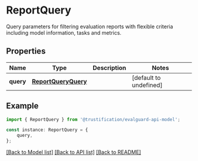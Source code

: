 # ReportQuery

Query parameters for filtering evaluation reports with flexible criteria including model information, tasks and metrics. 

## Properties

Name | Type | Description | Notes
------------ | ------------- | ------------- | -------------
**query** | [**ReportQueryQuery**](ReportQueryQuery.md) |  | [default to undefined]

## Example

```typescript
import { ReportQuery } from '@trustification/evalguard-api-model';

const instance: ReportQuery = {
    query,
};
```

[[Back to Model list]](../README.md#documentation-for-models) [[Back to API list]](../README.md#documentation-for-api-endpoints) [[Back to README]](../README.md)
